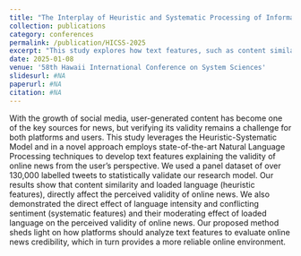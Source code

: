 ```yaml
---
title: "The Interplay of Heuristic and Systematic Processing of Information in News Validation: A Natural Language Processing Approach"
collection: publications
category: conferences
permalink: /publication/HICSS-2025
excerpt: "This study explores how text features, such as content similarity, loaded language, and sentiment intensity, influence users' perceptions of online news validity, offering insights for improving news credibility assessment on social media platforms."
date: 2025-01-08
venue: '58th Hawaii International Conference on System Sciences'
slidesurl: #NA
paperurl: #NA
citation: #NA
---
```


With the growth of social media, user-generated content has become one of the key sources for news, but verifying its validity remains a challenge for both platforms and users. This study leverages the Heuristic-Systematic Model and in a novel approach employs state-of-the-art Natural Language Processing techniques to develop text features explaining the validity of online news from the user’s perspective. We used a panel dataset of over 130,000 labelled tweets to statistically validate our research model. Our results show that content similarity and loaded language (heuristic features), directly affect the perceived validity of online news. We also demonstrated the direct effect of language intensity and conflicting sentiment (systematic features) and their moderating effect of loaded language on the perceived validity of online news.  Our proposed method sheds light on how platforms should analyze text features to evaluate online news credibility, which in turn provides a more reliable online environment. 